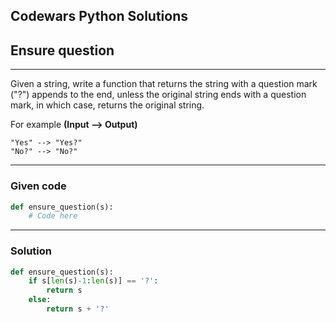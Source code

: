 
Codewars Python Solutions
---
## Ensure question <br>
---
Given a string, write a function that returns the string with a question mark ("?") appends to the end, unless the original string ends with a question mark, in which case, returns the original string.

For example **(Input --> Output)**
```
"Yes" --> "Yes?" 
"No?" --> "No?"
```

---
### Given code
```python
def ensure_question(s):
    # Code here
```
---
### Solution
```python
def ensure_question(s):
    if s[len(s)-1:len(s)] == '?':
        return s
    else:
        return s + '?'
```
